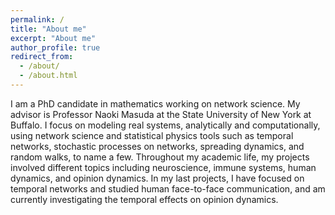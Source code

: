 ```yaml
---
permalink: /
title: "About me"
excerpt: "About me"
author_profile: true
redirect_from: 
  - /about/
  - /about.html
---
```


I am a PhD candidate in mathematics working on network science. My advisor is Professor Naoki Masuda at the State University of New York at Buffalo. I focus on modeling real systems, analytically and computationally, using network science and statistical physics tools such as temporal networks, stochastic processes on networks, spreading dynamics, and random walks, to name a few. Throughout my academic life, my projects involved different topics including neuroscience, immune systems, human dynamics, and opinion dynamics. In my last projects, I have focused on temporal networks and studied human face-to-face communication, and am currently investigating the temporal effects on opinion dynamics.
